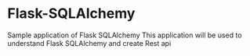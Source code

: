 # Flask-SQLAlchemy
Sample application of Flask SQLAlchemy
This application will be used to understand Flask SQLAlchemy and create Rest api

